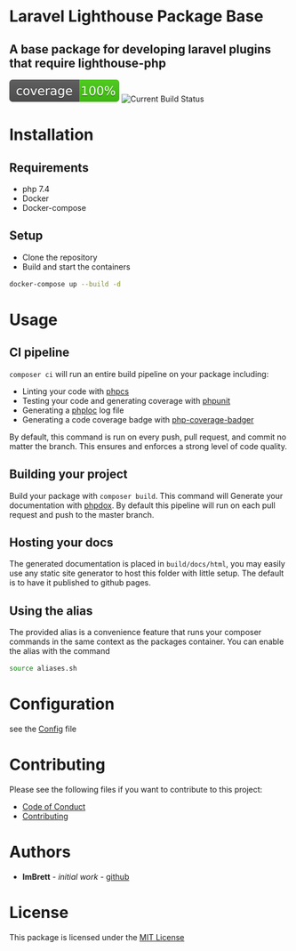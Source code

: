 # Laravel Lighthouse Package Base
## A base package for developing laravel plugins that require lighthouse-php
![Test Coverage Badge](./cover-badge.svg)
![Current Build Status](https://travis-ci.com/ImBrett/laravel-lighthouse-package-base.svg?branch=master)

# Installation
## Requirements
* php 7.4
* Docker
* Docker-compose

## Setup
* Clone the repository
* Build and start the containers
```bash
docker-compose up --build -d
```

# Usage

## CI pipeline
`composer ci` will run an entire build pipeline on your package including:
* Linting your code with [phpcs](https://www.github.com/squizlabs/php_codesniffer)
* Testing your code and generating coverage with [phpunit](https://www.github.com/phpunit/phpunit)
* Generating a [phploc](https://www.github.com/phploc/phploc) log file
* Generating a code coverage badge with [php-coverage-badger](https://www.github.com/jaschilz/php-coverage-badger)

By default, this command is run on every push, pull request, and commit no matter the branch. This ensures and enforces a strong level of code quality.
## Building your project
Build your package with `composer build`. This command will Generate your documentation with [phpdox](https://www.github.com/theseer/phpdox). By default this pipeline will run on each pull request and push to the master branch.

## Hosting your docs
The generated documentation is placed in `build/docs/html`, you may easily use any static site generator to host this folder with little setup. The default is to have it published to github pages.

## Using the alias
The provided alias is a convenience feature that runs your composer commands in the same context as the packages container. You can enable the alias with the command
```bash
source aliases.sh
```

# Configuration
see the [Config](config/config.php) file

# Contributing
Please see the following files if you want to contribute to this project:
* [Code of Conduct](.github/CODE_OF_CONDUCT.md)
* [Contributing](.github/CONTRIBUTING.md)

# Authors
* __ImBrett__ - _initial work_ - [github](https://github.com/ImBrett)

# License
This package is licensed under the [MIT License](./LICENSE)
